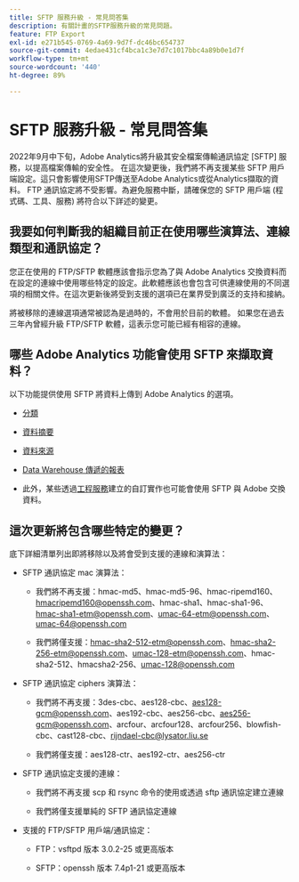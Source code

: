```yaml
---
title: SFTP 服務升級 - 常見問答集
description: 有關計畫的SFTP服務升級的常見問題。
feature: FTP Export
exl-id: e271b545-0769-4a69-9d7f-dc46bc654737
source-git-commit: 4edae431cf4bca1c3e7d7c1017bbc4a89b0e1d7f
workflow-type: tm+mt
source-wordcount: '440'
ht-degree: 89%

---
```


# SFTP 服務升級 - 常見問答集

2022年9月中下旬，Adobe Analytics將升級其安全檔案傳輸通訊協定 [SFTP] 服務，以提高檔案傳輸的安全性。 在這次變更後，我們將不再支援某些 SFTP 用戶端設定。這只會影響使用SFTP傳送至Adobe Analytics或從Analytics擷取的資料。 FTP 通訊協定將不受影響。為避免服務中斷，請確保您的 SFTP 用戶端 (程式碼、工具、服務) 將符合以下詳述的變更。

## 我要如何判斷我的組織目前正在使用哪些演算法、連線類型和通訊協定？

您正在使用的 FTP/SFTP 軟體應該會指示您為了與 Adobe Analytics 交換資料而在設定的連線中使用哪些特定的設定。此軟體應該也會包含可供連線使用的不同選項的相關文件。在這次更新後將受到支援的選項已在業界受到廣泛的支持和接納。

將被移除的連線選項通常被認為是過時的，不會用於目前的軟體。 如果您在過去三年內曾經升級 FTP/SFTP 軟體，這表示您可能已經有相容的連線。

## 哪些 Adobe Analytics 功能會使用 SFTP 來擷取資料？

以下功能提供使用 SFTP 將資料上傳到 Adobe Analytics 的選項。

* [分類](https://experienceleague.adobe.com/docs/analytics/export/ftp-and-sftp/set-up-ftp-accounts/ftp-saint.html?lang=zh-Hant)

* [資料摘要](https://experienceleague.adobe.com/docs/analytics/export/ftp-and-sftp/set-up-ftp-accounts/ftp-datafeeds.html?lang=zh-Hant)

* [資料來源](https://experienceleague.adobe.com/docs/analytics/export/ftp-and-sftp/set-up-ftp-accounts/ftp-datasources.html?lang=zh-Hant)

* [Data Warehouse 傳遞的報表](https://experienceleague.adobe.com/docs/analytics/export/ftp-and-sftp/set-up-ftp-accounts/ftp-dw-reports.html?lang=zh-Hant)

* 此外，某些透過[工程服務](https://experienceleague.adobe.com/docs/analytics/export/ftp-and-sftp/set-up-ftp-accounts/ftp-eng-services.html?lang=zh-Hant)建立的自訂實作也可能會使用 SFTP 與 Adobe 交換資料。

## 這次更新將包含哪些特定的變更？

底下詳細清單列出即將移除以及將會受到支援的連線和演算法：

* SFTP 通訊協定 mac 演算法：

   * 我們將不再支援：hmac-md5、hmac-md5-96、hmac-ripemd160、hmacripemd160@openssh.com、hmac-sha1、hmac-sha1-96、hmac-sha1-etm@openssh.com、umac-64-etm@openssh.com、umac-64@openssh.com

   * 我們將僅支援：hmac-sha2-512-etm@openssh.com、hmac-sha2-256-etm@openssh.com、umac-128-etm@openssh.com、hmac-sha2-512、hmacsha2-256、umac-128@openssh.com

* SFTP 通訊協定 ciphers 演算法：

   * 我們將不再支援：3des-cbc、aes128-cbc、aes128-gcm@openssh.com、aes192-cbc、aes256-cbc、aes256-gcm@openssh.com、arcfour、arcfour128、arcfour256、blowfish-cbc、cast128-cbc、rijndael-cbc@lysator.liu.se

   * 我們將僅支援：aes128-ctr、aes192-ctr、aes256-ctr

* SFTP 通訊協定支援的連線：

   * 我們將不再支援 scp 和 rsync 命令的使用或透過 sftp 通訊協定建立連線

   * 我們將僅支援單純的 SFTP 通訊協定連線

* 支援的 FTP/SFTP 用戶端/通訊協定：

   * FTP：vsftpd 版本 3.0.2-25 或更高版本

   * SFTP：openssh 版本 7.4p1-21 或更高版本

